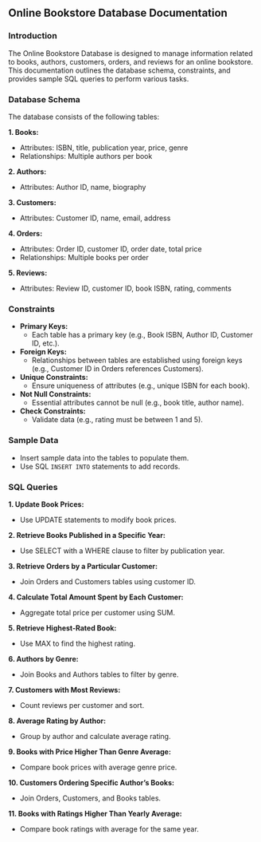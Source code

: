 ## Online Bookstore Database Documentation

### Introduction
The Online Bookstore Database is designed to manage information related to books, authors, customers, orders, and reviews for an online bookstore. This documentation outlines the database schema, constraints, and provides sample SQL queries to perform various tasks.

### Database Schema
The database consists of the following tables:

**1. Books:**
    
* Attributes: ISBN, title, publication year, price, genre
* Relationships: Multiple authors per book

**2. Authors:**
    
* Attributes: Author ID, name, biography

**3. Customers:**

* Attributes: Customer ID, name, email, address

**4. Orders:**

* Attributes: Order ID, customer ID, order date, total price
* Relationships: Multiple books per order

**5. Reviews:**

* Attributes: Review ID, customer ID, book ISBN, rating, comments

### Constraints

* **Primary Keys:**
  * Each table has a primary key (e.g., Book ISBN, Author ID, Customer ID, etc.).
* **Foreign Keys:**
  * Relationships between tables are established using foreign keys (e.g., Customer ID in Orders references Customers).
* **Unique Constraints:**
  * Ensure uniqueness of attributes (e.g., unique ISBN for each book).
* **Not Null Constraints:**
  * Essential attributes cannot be null (e.g., book title, author name).
* **Check Constraints:**
  * Validate data (e.g., rating must be between 1 and 5).

### Sample Data
* Insert sample data into the tables to populate them.
* Use SQL `INSERT INTO` statements to add records.

### SQL Queries

**1. Update Book Prices:**

* Use UPDATE statements to modify book prices.

**2. Retrieve Books Published in a Specific Year:**

* Use SELECT with a WHERE clause to filter by publication year.

**3. Retrieve Orders by a Particular Customer:**

* Join Orders and Customers tables using customer ID.

**4. Calculate Total Amount Spent by Each Customer:**

* Aggregate total price per customer using SUM.

**5. Retrieve Highest-Rated Book:**
* Use MAX to find the highest rating.

**6. Authors by Genre:**
* Join Books and Authors tables to filter by genre.

**7. Customers with Most Reviews:**

* Count reviews per customer and sort.

**8. Average Rating by Author:**

* Group by author and calculate average rating.

**9. Books with Price Higher Than Genre Average:**

* Compare book prices with average genre price.

**10. Customers Ordering Specific Author’s Books:**
* Join Orders, Customers, and Books tables.

**11. Books with Ratings Higher Than Yearly Average:**
* Compare book ratings with average for the same year.
